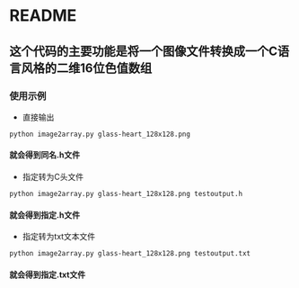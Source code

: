 # README

## 这个代码的主要功能是将一个图像文件转换成一个C语言风格的二维16位色值数组

### 使用示例

- 直接输出

```shell
python image2array.py glass-heart_128x128.png
```

#### 就会得到同名.h文件

- 指定转为C头文件

```shell
python image2array.py glass-heart_128x128.png testoutput.h
```

#### 就会得到指定.h文件

- 指定转为txt文本文件

```shell
python image2array.py glass-heart_128x128.png testoutput.txt
```

#### 就会得到指定.txt文件
